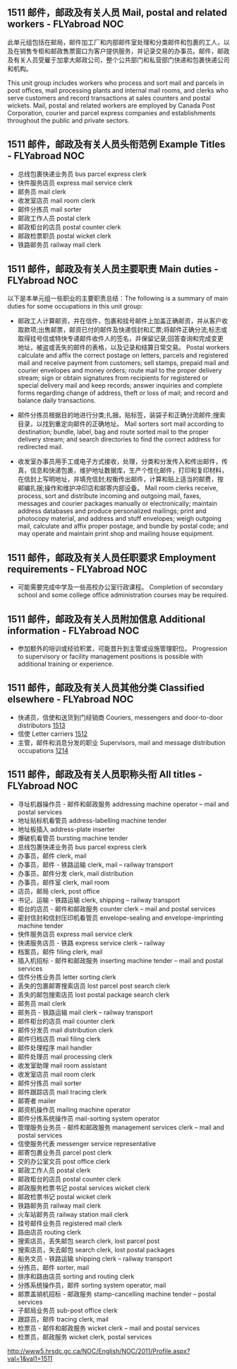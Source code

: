 ## 1511 邮件，邮政及有关人员 Mail, postal and related workers - FLYabroad NOC

此单元组包括在邮局，邮件加工厂和内部邮件室处理和分类邮件和包裹的工人，以及在销售专柜和邮政售票窗口为客户提供服务，并记录交易的办事员。邮件，邮政及有关人员受雇于加拿大邮政公司，整个公共部门和私营部门快递和包裹快递公司和机构。

This unit group includes workers who process and sort mail and parcels in post offices, mail processing plants and internal mail rooms, and clerks who serve customers and record transactions at sales counters and postal wickets. Mail, postal and related workers are employed by Canada Post Corporation, courier and parcel express companies and establishments throughout the public and private sectors.

## 1511 邮件，邮政及有关人员头衔范例 Example Titles - FLYabroad NOC

* 总线包裹快递业务员 bus parcel express clerk
* 快件服务店员 express mail service clerk
* 邮务员 mail clerk
* 收发室店员 mail room clerk
* 邮件分拣员 mail sorter
* 邮政工作人员 postal clerk
* 邮政柜台的店员 postal counter clerk
* 邮政检票职员 postal wicket clerk
* 铁路邮务员 railway mail clerk

## 1511 邮件，邮政及有关人员主要职责 Main duties - FLYabroad NOC

以下是本单元组一些职业的主要职责总结：The following is a summary of main duties for some occupations in this unit group:

* 邮政工人计算邮资，并在信件，包裹和挂号邮件上加盖正确邮资，并从客户收取款项;出售邮票，邮资已付的邮件及快递信封和汇票;将邮件正确分流;标志或取得挂号信或特快专递邮件收件人的签名，并保留记录;回答查询和完成变更地址，被盗或丢失的邮件的表格，以及记录和结算日常交易。
Postal workers calculate and affix the correct postage on letters, parcels and registered mail and receive payment from customers; sell stamps, prepaid mail and courier envelopes and money orders; route mail to the proper delivery stream; sign or obtain signatures from recipients for registered or special delivery mail and keep records; answer inquiries and complete forms regarding change of address, theft or loss of mail; and record and balance daily transactions.

* 邮件分拣员根据目的地进行分类;扎捆，贴标签，装袋子和正确分流邮件;搜索目录，以找到重定向邮件的正确地址。
Mail sorters sort mail according to destination; bundle, label, bag and route sorted mail to the proper delivery stream; and search directories to find the correct address for redirected mail.

* 收发室办事员用手工或电子方式接收，处理，分类和分发传入和传出邮件，传真，信息和快递包裹，维护地址数据库，生产个性化邮件，打印和复印材料，在信封上写明地址，并填充信封;权衡传出邮件，计算和贴上适当的邮费，按邮编扎捆;操作和维护冲印店和邮寄内部设备。
Mail room clerks receive, process, sort and distribute incoming and outgoing mail, faxes, messages and courier packages manually or electronically; maintain address databases and produce personalized mailings; print and photocopy material, and address and stuff envelopes; weigh outgoing mail, calculate and affix proper postage, and bundle by postal code; and may operate and maintain print shop and mailing house equipment.

## 1511 邮件，邮政及有关人员任职要求 Employment requirements - FLYabroad NOC

* 可能需要完成中学及一些高校办公室行政课程。
Completion of secondary school and some college office administration courses may be required.

## 1511 邮件，邮政及有关人员附加信息 Additional information - FLYabroad NOC

* 参加额外的培训或经验积累，可能晋升到主管或设施管理职位。
Progression to supervisory or facility management positions is possible with additional training or experience.

## 1511 邮件，邮政及有关人员其他分类 Classified elsewhere - FLYabroad NOC

* 快递员，信使和送货到门经销商 Couriers, messengers and door-to-door distributors [1513](1513)
* 信使 Letter carriers [1512](1512)
* 主管，邮件和消息分发的职业 Supervisors, mail and message distribution occupations [1214](1214)

## 1511 邮件，邮政及有关人员职称头衔 All titles - FLYabroad NOC

* 寻址机器操作员 - 邮件和邮政服务 addressing machine operator – mail and postal services
* 地址贴标机看管员 address-labelling machine tender
* 地址板插入 address-plate inserter
* 爆破机看管员 bursting machine tender
* 总线包裹快递业务员 bus parcel express clerk
* 办事员，邮件 clerk, mail
* 办事员，邮件 - 铁路运输 clerk, mail – railway transport
* 办事员，邮件分发 clerk, mail distribution
* 办事员，邮件室 clerk, mail room
* 店员，邮局 clerk, post office
* 书记，运输 - 铁路运输 clerk, shipping – railway transport
* 柜台的店员 - 邮件和邮政服务 counter clerk – mail and postal services
* 密封信封和信封压印机看管员 envelope-sealing and envelope-imprinting machine tender
* 快件服务店员 express mail service clerk
* 快递服务店员 - 铁路 express service clerk – railway
* 档案员，邮件 filing clerk, mail
* 插入机招标 - 邮件和邮政服务 inserting machine tender – mail and postal services
* 信件分拣业务员 letter sorting clerk
* 丢失的包裹邮寄搜索店员 lost parcel post search clerk
* 丢失的邮包搜索店员 lost postal package search clerk
* 邮务员 mail clerk
* 邮务员 - 铁路运输 mail clerk – railway transport
* 邮件柜台的店员 mail counter clerk
* 邮件分发员 mail distribution clerk
* 邮件归档店员 mail filing clerk
* 邮件处理程序 mail handler
* 邮件处理员 mail processing clerk
* 收发室助理 mail room assistant
* 收发室店员 mail room clerk
* 邮件分拣员 mail sorter
* 邮件跟踪店员 mail tracing clerk
* 邮寄者 mailer
* 邮资机操作员 mailing machine operator
* 邮件分拣系统操作员 mail-sorting system operator
* 管理服务业务员 - 邮件和邮政服务 management services clerk – mail and postal services
* 信使服务代表 messenger service representative
* 邮寄包裹业务员 parcel post clerk
* 交的办公室文员 post office clerk
* 邮政工作人员 postal clerk
* 邮政柜台的店员 postal counter clerk
* 邮政服务检票书记 postal services wicket clerk
* 邮政检票书记 postal wicket clerk
* 铁路邮务员 railway mail clerk
* 火车站邮务员 railway station mail clerk
* 挂号邮件业务员 registered mail clerk
* 路由店员 routing clerk
* 搜索店员，丢失邮包 search clerk, lost parcel post
* 搜索店员，失去邮包 search clerk, lost postal packages
* 船务文员 - 铁路运输 shipping clerk – railway transport
* 分拣员，邮件 sorter, mail
* 排序和路由店员 sorting and routing clerk
* 分拣系统操作员，邮件 sorting system operator, mail
* 邮票盖销机招标 - 邮政服务 stamp-cancelling machine tender – postal services
* 子邮局业务员 sub-post office clerk
* 跟踪员，邮件 tracing clerk, mail
* 检票员 - 邮件和邮政服务 wicket clerk – mail and postal services
* 检票员，邮政服务 wicket clerk, postal services

http://www5.hrsdc.gc.ca/NOC/English/NOC/2011/Profile.aspx?val=1&val1=1511
